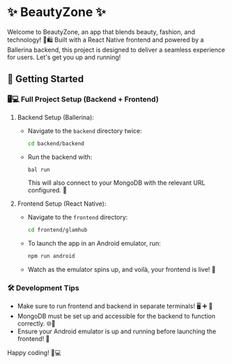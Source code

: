 # ✨ BeautyZone ✨

Welcome to  BeautyZone, an app that blends beauty, fashion, and technology! 💅🛍️ Built with a React Native frontend and powered by a Ballerina backend, this project is designed to deliver a seamless experience for users. Let's get you up and running!

## 🚀 Getting Started

### 🖥️💻 Full Project Setup (Backend + Frontend)

1. Backend Setup (Ballerina):
   - Navigate to the `backend` directory twice:
     ```bash
     cd backend/backend
     ```
   - Run the backend with:
     ```bash
     bal run
     ```
     This will also connect to your MongoDB with the relevant URL configured. 🎯

2. Frontend Setup (React Native):
   - Navigate to the `frontend` directory:
     ```bash
     cd frontend/glamhub
     ```
   - To launch the app in an Android emulator, run:
     ```bash
     npm run android
     ```
   - Watch as the emulator spins up, and voilà, your frontend is live! 🎨

### 🛠️ Development Tips

- Make sure to run frontend and backend in separate terminals! 🖥️ ➕ 📱
- MongoDB must be set up and accessible for the backend to function correctly. 🌐💾
- Ensure your Android emulator is up and running before launching the frontend! 📱

Happy coding! 🎉💻
